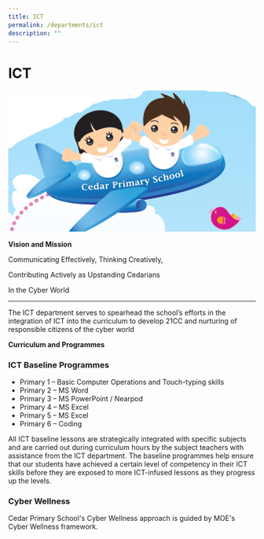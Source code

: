 ```yaml
---
title: ICT
permalink: /departments/ict
description: ""
---
```

# **ICT**

![](/images/Cedar%20Pri%20-%20ICT.png)

**Vision and Mission**

Communicating Effectively, Thinking Creatively,

Contributing Actively as Upstanding Cedarians

In the Cyber World

------------------------------------------------------------------------- 

The ICT department serves to spearhead the school’s efforts in the integration of ICT into the curriculum to develop 21CC and nurturing of responsible citizens of the cyber world
  
**Curriculum and Programmes**
 

### ICT Baseline Programmes

*   Primary 1 – Basic Computer Operations and Touch-typing skills
*   Primary 2 – MS Word
*   Primary 3 – MS PowerPoint / Nearpod
*   Primary 4 – MS Excel
*   Primary 5 – MS Excel
*   Primary 6 – Coding

All ICT baseline lessons are strategically integrated with specific subjects and are carried out during curriculum hours by the subject teachers with assistance from the ICT department. The baseline programmes help ensure that our students have achieved a certain level of competency in their ICT skills before they are exposed to more ICT-infused lessons as they progress up the levels.


### Cyber Wellness

Cedar Primary School's Cyber Wellness approach is guided by MOE's Cyber Wellness framework.